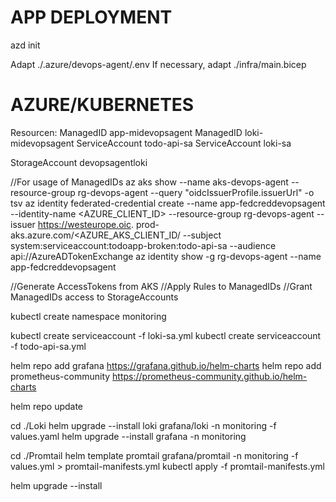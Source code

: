 # APP DEPLOYMENT

azd init

Adapt ./.azure/devops-agent/.env
If necessary, adapt ./infra/main.bicep


# AZURE/KUBERNETES

Resourcen:
ManagedID app-midevopsagent
ManagedID loki-midevopsagent
ServiceAccount todo-api-sa
ServiceAccount loki-sa

StorageAccount devopsagentloki
 
//For usage of ManagedIDs
az aks show --name aks-devops-agent --resource-group rg-devops-agent --query "oidcIssuerProfile.issuerUrl" -o tsv
az identity federated-credential create --name app-fedcreddevopsagent --identity-name <AZURE_CLIENT_ID> --resource-group rg-devops-agent --issuer 
https://westeurope.oic.
prod-aks.azure.com/<AZURE_AKS_CLIENT_ID/ --subject system:serviceaccount:todoapp-broken:todo-api-sa --audience api://AzureADTokenExchange
az identity show -g rg-devops-agent --name app-fedcreddevopsagent

//Generate AccessTokens from AKS
//Apply Rules to ManagedIDs
//Grant ManagedIDs access to StorageAccounts

kubectl create namespace monitoring
 
kubectl create serviceaccount -f loki-sa.yml
kubectl create serviceaccount -f todo-api-sa.yml

helm repo add grafana https://grafana.github.io/helm-charts
helm repo add prometheus-community https://prometheus-community.github.io/helm-charts

helm repo update

cd ./Loki
helm upgrade --install loki grafana/loki -n monitoring -f values.yaml
helm upgrade --install grafana -n monitoring

cd ./Promtail
helm template promtail grafana/promtail -n monitoring -f values.yml > promtail-manifests.yml
kubectl apply -f promtail-manifests.yml

helm upgrade --install 

